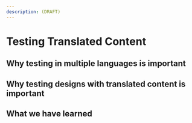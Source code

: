 ```yaml
---
description: (DRAFT)
---
```


# Testing Translated Content&#x20;

## Why testing in multiple languages is important

## Why testing designs with translated content is important

## What we have learned
